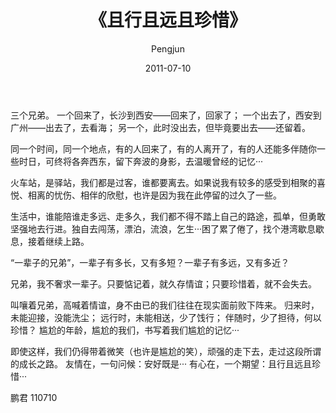 ﻿---
layout: post
title: '《且行且远且珍惜》'
date: 2011-07-10
author: Pengjun
tags: 所感所思
---

三个兄弟。
一个回来了，长沙到西安——回来了，回家了；
一个出去了，西安到广州——出去了，去看海；
另一个，此时没出去，但毕竟要出去——还留着。

同一个时间，同一个地点，有的人回来了，有的人离开了，有的人还能多伴随你一些时日，可终将各奔西东，留下奔波的身影，去温暖曾经的记忆···

火车站，是驿站，我们都是过客，谁都要离去。如果说我有较多的感受到相聚的喜悦、相离的忧伤、相伴的欣慰，也许是因为我在此停留的过久了一些。

生活中，谁能陪谁走多远、走多久，我们都不得不踏上自己的路途，孤单，但勇敢坚强地去行进。独自去闯荡，漂泊，流浪，乞生···困了累了倦了，找个港湾歇息歇息，接着继续上路。

“一辈子的兄弟”，一辈子有多长，又有多短？一辈子有多远，又有多近？

兄弟，我不奢求一辈子。只要惦记着，就久存情谊；只要珍惜着，就不会失去。

叫嚷着兄弟，高喊着情谊，身不由已的我们往往在现实面前败下阵来。
归来时，未能迎接，没能洗尘；
远行时，未能相送，少了饯行；
伴随时，少了担待，何以珍惜？
尴尬的年龄，尴尬的我们，书写着我们尴尬的记忆···

即使这样，我们仍得带着微笑（也许是尴尬的笑），顽强的走下去，走过这段所谓的成长之路。
友情在，一句问候：安好既是···
有心在，一个期望：且行且远且珍惜···


鹏君
110710